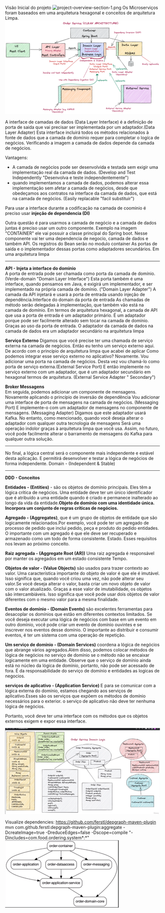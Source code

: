 Visão Inicial do projeto
![project-overview-section-1.png](imgs/project-overview-section-1.png)
Os Microserviços foram baseados em uma arquitetura hexagonal e conceitos de arquitetura Limpa.
![Estrutura](imgs/order-service-hexagonal-section-2-share.png)

A interface de camadas de dados (Data Layer Interface) é a definição de porta de saida que vai precisar ser implementada por um adaptador.(Data Layer Adapter)
Esta interface incluirá todos os métodos relacionados à fonte de dados que a camada de domínio requer para completar o logíca de negócios.
Verificando a imagem a camada de dados depende da camada de negócios.

Vantagens:
- A camada de negócios pode ser desenvolvida e testada sem exigir uma implementação real da camada de dados. (Develop and Test Independently "Desenvolva e teste independentemente")
- quando implementamos a camada de dados, podemos alterar essa implementação sem afetar a
  camada de negócios, desde que obedeçamos aos contratos na interface da camada de dados, que está na camada de negócios. (Easily replacable "facil substituir")

Para usar a interface durante a codificação na camada de coominio é preciso usar <b>injeção de dependencia (DI)</b>

Outra questão é para usarmos a camada de negócio e a camada de dados juntas é preciso usar um outro componente.
Exemplo na imagem "CONTAINER" ele vai possuir a classe principal do Spring boot. Nesse componente vai ter uma dependencia de negocio, camada de dados e também API.
Os registros do Bean serão no modulo container
As portas de saída e o implementador dessas portas como adaptadores secundários.
Em uma arquitetura limpa

----
**API - Injeta a interface do dominio**</br>
A porta de entrada pode ser chamada como porta da camada de domínio.(Verde-domain "Domain Layer Interface")
Esta porta também é uma interface, quando pensamos em Java, e exigirá um implementador, e
ser implementado na própria camada de domínio. ("Domain Layer Adapter")
A camada da API injetará e usará a porta de entrada usando injeção de dependência.</b>Interface do domain da porta de entrada</b>
As chamadas de método serão delegadas à implementação, que também vão está na camada de domínio. Em termos de arquitetura hexagonal, a camada de API que usa a porta de entrada é um adaptador primário.
É um adaptador porque pode ser facilmente alterado sem tocar na camada de domínio. Graças ao uso da porta de entrada.
O adaptador da camada de dados na camada de dados era um adaptador secundário na arquitetura limpa


**Serviço Externo**</b>
Digamos que você precise ter uma chamada de serviço externa na camada de negócios.
Então eu tenho um serviço externo aqui. De acordo com o princípio de arquitetura limpa que acabei de aplicar
Como podemos integrar esse serviço externo no aplicativo?
Novamente.
Vou adicionar uma porta na camada de negócios.
Desta vez vou chamá-lo como porta de serviço externa.(External Service Port)
E então implemente no serviço externo com um adaptador, que é um adaptador secundário em hexagonal
termos de arquitetura. (External Service Adapter " Secondary")


**Broker Messagens**</br>
Em seguida, podemos adicionar um componente de mensagens.
Novamente aplicando o princípio de inversão de dependência Vou adicionar uma interface de porta de mensagens na camada de negócios. (Messaging Port)
E implemente-o com um adaptador de mensagens no componente de mensagens. (Messaging Adapter)
Digamos que este adaptador usará Kafka.
No entanto, como mencionado, quando você deseja alterar o adaptador com qualquer outra tecnologia de mensagens
Será uma operação indolor graças à arquitetura limpa que você usa.
Assim, no futuro, você pode facilmente alterar o barramento de mensagens do Kafka para qualquer outra solução.

------
No final, a lógica central será o componente mais independente e estável desta aplicação.
E permitirá desenvolver e testar a lógica de negócios de forma independente.
Domain - (Independent & Stable)

------

**DDD - Conceitos**

**Entidades - (Entities)** - são os objetos de domínio principais. Eles têm a lógica crítica de negócios. Uma entidade deve ter um único identificador que é atribuído a uma entidade quando é criado e permanece inalterado ao longo da vida da entidade.**Objeto de domínio com uma identidade única. Incorpora um conjunto de regras críticas de negócios.**

**Agregado - (Aggregates)**, que é um grupo de objetos de entidade que são logicamente relacionados.Por exemplo, você pode ter um agregado de processo de pedido que inclui pedido, peça e produto do pedido entidades. O importante com um agregado é que ele deve ser recuperado e armazenado como um todo de forma consistente. Estado.
Esses requisitos nos levam ao próximo conceito.

**Raiz agregada - (Aggregate Root (AR))** Uma raiz agregada é responsável por manter os agregados em um estado consistente Tempo.

**Objetos de valor - (Value Objects)** são usados para trazer contexto ao valor. Uma característica importante do objeto de valor é que ele é imutável.
Isso significa que, quando você criou uma vez, não pode alterar seu valor.Se você deseja alterar o valor, basta criar um novo objeto de valor com o valor atualizado. Graças a esse valor de imutabilidade, os objetos são intercambiáveis. Isso significa que você pode usar dois objetos de valor diferentes com o mesmo valor para a mesma finalidade.

**Eventos de domínio - (Domain Events)** são excelentes ferramentas para desacoplar os domínios que estão em diferentes contextos limitados.
Se você deseja executar uma lógica de negócios com base em um evento em outro domínio, você pode criar um evento de domínio
ouvintes e se inscrever nos eventos desse domínio. O importante ao distribuir e consumir eventos, é ter um sistema com uma operação de repetição.

**Um serviço de domínio - (Domain Services)** coordena a lógica de negócios que abrange vários agregados.Além disso, podemos colocar métodos de lógica de negócios no serviço de domínio se o método não se encaixar logicamente em uma entidade. Observe que o serviço de domínio ainda está no núcleo da lógica de domínio, portanto, não pode ser acessado de fora. É da responsabilidade do serviço de domínio e entidades as logicas de negocios.

**serviços de aplicativo - (Application Service)** E para se comunicar com a lógica externa do domínio, estamos chegando aos serviços de aplicativo.Esses são os serviços que expõem os métodos de domínio necessários para o exterior. o serviço de aplicativo não deve ter nenhuma lógica de negócios.

Portanto, você deve ter uma interface com os métodos que os objetos externos exigem e expor essa interface.

![Estrutura](imgs/ddd.png)

Visualize dependencies:
https://github.com/ferstl/depgraph-maven-plugin
mvn com.github.ferstl:depgraph-maven-plugin:aggregate -DcreateImage=true -DreduceEdges=false -Dscope=compile "-Dincludes=com.food.ordering.system*:*"
![Estrutura](imgs/estrutura.png)